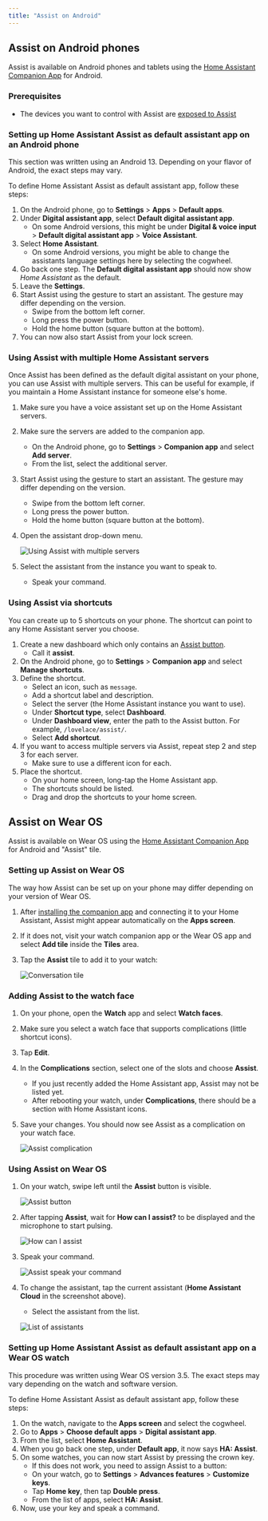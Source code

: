 ```yaml
---
title: "Assist on Android"
---
```


## Assist on Android phones

Assist is available on Android phones and tablets using the [Home Assistant Companion App](https://companion.home-assistant.io/docs/getting_started/) for Android.

### Prerequisites

- The devices you want to control with Assist are [exposed to Assist](/voice_control/voice_remote_expose_devices/)

### Setting up Home Assistant Assist as default assistant app on an Android phone

This section was written using an Android 13. Depending on your flavor of Android, the exact steps may vary.

To define Home Assistant Assist as default assistant app, follow these steps:

1. On the Android phone, go to **Settings** > **Apps** > **Default apps**.
2. Under **Digital assistant app**, select **Default digital assistant app**.
   - On some Android versions, this might be under **Digital & voice input** > **Default digital assistant app** > **Voice Assistant**.
3. Select **Home Assistant**.
   - On some Android versions, you might be able to change the assistants language settings here by selecting the cogwheel.
4. Go back one step. The **Default digital assistant app** should now show *Home Assistant* as the default.
5. Leave the **Settings**.
6. Start Assist using the gesture to start an assistant. The gesture may differ depending on the version.
   - Swipe from the bottom left corner.
   - Long press the power button.
   - Hold the home button (square button at the bottom).
7. You can now also start Assist from your lock screen.
   <lite-youtube videoid="8TsutVHj7LQ" videotitle="Use Home Assistant from anywhere on Android"></lite-youtube>

### Using Assist with multiple Home Assistant servers

Once Assist has been defined as the default digital assistant on your phone, you can use Assist with multiple servers. This can be useful for example, if you maintain a Home Assistant instance for someone else's home.

1. Make sure you have a voice assistant set up on the Home Assistant servers.
2. Make sure the servers are added to the companion app.
   - On the Android phone, go to **Settings** > **Companion app** and select **Add server**.
   - From the list, select the additional server.
3. Start Assist using the gesture to start an assistant. The gesture may differ depending on the version.
   - Swipe from the bottom left corner.
   - Long press the power button.
   - Hold the home button (square button at the bottom).
4. Open the assistant drop-down menu.

   ![Using Assist with multiple servers](/images/assist/android_multi-server_01.png)

5. Select the assistant from the instance you want to speak to.
   - Speak your command.

### Using Assist via shortcuts

You can create up to 5 shortcuts on your phone. The shortcut can point to any Home Assistant server you choose.

1. Create a new dashboard which only contains an [Assist button](/voice_control/start_assist_from_dashboard/).
   - Call it **assist**.
2. On the Android phone, go to **Settings** > **Companion app** and select **Manage shortcuts**.
3. Define the shortcut.
   - Select an icon, such as `message`.
   - Add a shortcut label and description.
   - Select the server (the Home Assistant instance you want to use).
   - Under **Shortcut type**, select **Dashboard**.
   - Under **Dashboard view**, enter the path to the Assist button. For example, `/lovelace/assist/`.
   - Select **Add shortcut**.
4. If you want to access multiple servers via Assist, repeat step 2 and step 3 for each server.
   - Make sure to use a different icon for each.
5. Place the shortcut.
   - On your home screen, long-tap the Home Assistant app.
   - The shortcuts should be listed.
   - Drag and drop the shortcuts to your home screen.


## Assist on Wear OS

Assist is available on Wear OS using the [Home Assistant Companion App](https://companion.home-assistant.io/) for Android and "Assist" tile.

<lite-youtube videoid="Dr_ZCbt8w5k" videotitle="Assist on Wear OS"></lite-youtube>

### Setting up Assist on Wear OS

The way how Assist can be set up on your phone may differ depending on your version of Wear OS.

1. After [installing the companion app](https://companion.home-assistant.io/docs/getting_started/) and connecting it to your Home Assistant, Assist might appear automatically on the **Apps screen**.
2. If it does not, visit your watch companion app or the Wear OS app and select **Add tile** inside the **Tiles** area.
3. Tap the **Assist** tile to add it to your watch:
    
    ![Conversation tile](/images/assist/android_tile.png)

### Adding Assist to the watch face

1. On your phone, open the **Watch** app and select **Watch faces**.
2. Make sure you select a watch face that supports complications (little shortcut icons).
3. Tap **Edit**.
4. In the **Complications** section, select one of the slots and choose **Assist**.
   - If you just recently added the Home Assistant app, Assist may not be listed yet.
   - After rebooting your watch, under **Complications**, there should be a section with Home Assistant icons.
5. Save your changes. You should now see Assist as a complication on your watch face.
   
     ![Assist complication](/images/assist/android_watch_5.png)


### Using Assist on Wear OS

1. On your watch, swipe left until the **Assist** button is visible.
   
    ![Assist button](/images/assist/android_watch_1.png)

2. After tapping **Assist**, wait for **How can I assist?** to be displayed and the microphone to start pulsing.
   
    ![How can I assist](/images/assist/android_watch_2.png)

3. Speak your command.
   
    ![Assist speak your command](/images/assist/android_watch_3.png)

4. To change the assistant, tap the current assistant (**Home Assistant Cloud** in the screenshot above).
   - Select the assistant from the list.
    
   ![List of assistants](/images/assist/android_watch_6.png)


### Setting up Home Assistant Assist as default assistant app on a Wear OS watch

This procedure was written using Wear OS version 3.5. The exact steps may vary depending on the watch and software version.

To define Home Assistant Assist as default assistant app, follow these steps:

1. On the watch, navigate to the **Apps screen** and select the cogwheel.
2. Go to **Apps** > **Choose default apps** > **Digital assistant app**.
3. From the list, select **Home Assistant**.
4. When you go back one step, under **Default app**, it now says **HA: Assist**.
5. On some watches, you can now start Assist by pressing the crown key.
   - If this does not work, you need to assign Assist to a button: 
   - On your watch, go to **Settings** > **Advances features** > **Customize keys**.
   - Tap **Home key**, then tap **Double press**.
   - From the list of apps, select **HA: Assist**.
6. Now, use your key and speak a command.